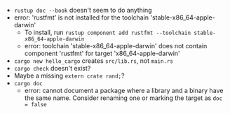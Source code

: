 - `rustup doc --book` doesn't seem to do anything
- error: 'rustfmt' is not installed for the toolchain 'stable-x86_64-apple-darwin'
  - To install, run `rustup component add rustfmt --toolchain stable-x86_64-apple-darwin`
  - error: toolchain 'stable-x86_64-apple-darwin' does not contain component 'rustfmt' for target 'x86_64-apple-darwin'
- `cargo new hello_cargo` creates `src/lib.rs`, not `main.rs`
- `cargo check` doesn't exist?
- Maybe a missing `extern crate rand;`?
- `cargo doc`
  - error: cannot document a package where a library and a binary have the same name. Consider renaming one or marking the target as `doc = false`
